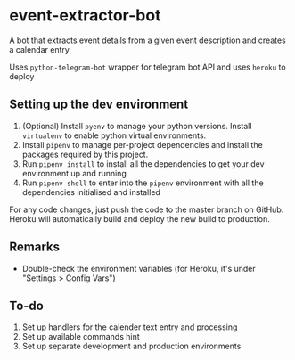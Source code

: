 # event-extractor-bot
A bot that extracts event details from a given event description and creates a calendar entry

Uses ```python-telegram-bot``` wrapper for telegram bot API and uses ```heroku``` to deploy

## Setting up the dev environment

1. (Optional) Install ```pyenv``` to manage your python versions. Install ```virtualenv``` to enable python virtual environments.
2. Install ```pipenv``` to manage per-project dependencies and install the packages required by this project.
3. Run ```pipenv install``` to install all the dependencies to get your dev environment up and running
4. Run ```pipenv shell``` to enter into the ```pipenv``` environment with all the dependencies initialised and installed

For any code changes, just push the code to the master branch on GitHub. Heroku will automatically build and deploy the new build to production.

## Remarks

* Double-check the environment variables (for Heroku, it's under "Settings > Config Vars")

## To-do

1. Set up handlers for the calender text entry and processing
2. Set up available commands hint
3. Set up separate development and production environments
